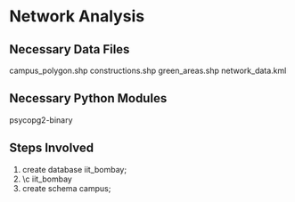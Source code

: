 # Network Analysis
## Necessary Data Files
campus_polygon.shp
constructions.shp
green_areas.shp
network_data.kml

## Necessary Python Modules
psycopg2-binary

## Steps Involved
1. create database iit_bombay;
2. \c iit_bombay
3. create schema campus;
